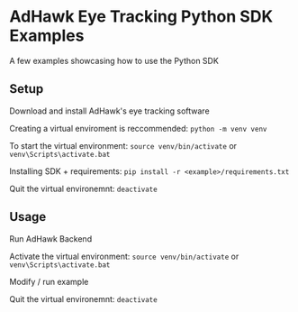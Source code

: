 # AdHawk Eye Tracking Python SDK Examples

A few examples showcasing how to use the Python SDK


## Setup

Download and install AdHawk's eye tracking software

Creating a virtual enviroment is reccommended: `python -m venv venv`

To start the virtual environment: `source venv/bin/activate` or `venv\Scripts\activate.bat`

Installing SDK + requirements: `pip install -r <example>/requirements.txt`

Quit the virtual environemnt: `deactivate`

## Usage

Run AdHawk Backend

Activate the virtual environment: `source venv/bin/activate` or `venv\Scripts\activate.bat`

Modify / run example

Quit the virtual environemnt: `deactivate`
